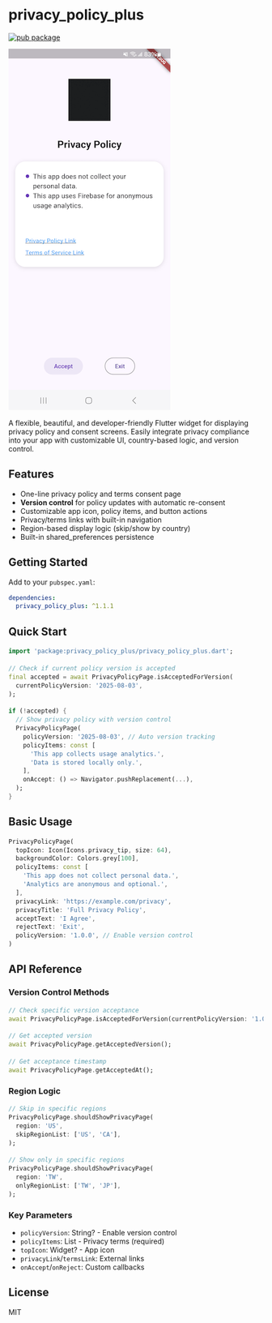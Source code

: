 # privacy_policy_plus

[![pub package](https://img.shields.io/pub/v/privacy_policy_plus.svg)](https://pub.dev/packages/privacy_policy_plus)

[![Demo](https://raw.githubusercontent.com/changyy/privacy_policy_plus_dart/main/example/assets/screenshot320.png)](https://pub.dev/packages/privacy_policy_plus)

A flexible, beautiful, and developer-friendly Flutter widget for displaying privacy policy and consent screens. Easily integrate privacy compliance into your app with customizable UI, country-based logic, and version control.

## Features
- One-line privacy policy and terms consent page
- **Version control** for policy updates with automatic re-consent
- Customizable app icon, policy items, and button actions
- Privacy/terms links with built-in navigation
- Region-based display logic (skip/show by country)
- Built-in shared_preferences persistence

## Getting Started

Add to your `pubspec.yaml`:

```yaml
dependencies:
  privacy_policy_plus: ^1.1.1
```

## Quick Start

```dart
import 'package:privacy_policy_plus/privacy_policy_plus.dart';

// Check if current policy version is accepted
final accepted = await PrivacyPolicyPage.isAcceptedForVersion(
  currentPolicyVersion: '2025-08-03',
);

if (!accepted) {
  // Show privacy policy with version control
  PrivacyPolicyPage(
    policyVersion: '2025-08-03', // Auto version tracking
    policyItems: const [
      'This app collects usage analytics.',
      'Data is stored locally only.',
    ],
    onAccept: () => Navigator.pushReplacement(...),
  );
}
```

## Basic Usage

```dart
PrivacyPolicyPage(
  topIcon: Icon(Icons.privacy_tip, size: 64),
  backgroundColor: Colors.grey[100],
  policyItems: const [
    'This app does not collect personal data.',
    'Analytics are anonymous and optional.',
  ],
  privacyLink: 'https://example.com/privacy',
  privacyTitle: 'Full Privacy Policy',
  acceptText: 'I Agree',
  rejectText: 'Exit',
  policyVersion: '1.0.0', // Enable version control
)
```

## API Reference

### Version Control Methods
```dart
// Check specific version acceptance
await PrivacyPolicyPage.isAcceptedForVersion(currentPolicyVersion: '1.0.0');

// Get accepted version
await PrivacyPolicyPage.getAcceptedVersion();

// Get acceptance timestamp
await PrivacyPolicyPage.getAcceptedAt();
```

### Region Logic
```dart
// Skip in specific regions
PrivacyPolicyPage.shouldShowPrivacyPage(
  region: 'US',
  skipRegionList: ['US', 'CA'],
);

// Show only in specific regions
PrivacyPolicyPage.shouldShowPrivacyPage(
  region: 'TW', 
  onlyRegionList: ['TW', 'JP'],
);
```

### Key Parameters
- `policyVersion`: String? - Enable version control
- `policyItems`: List<String> - Privacy terms (required)
- `topIcon`: Widget? - App icon
- `privacyLink`/`termsLink`: External links
- `onAccept`/`onReject`: Custom callbacks

## License
MIT

